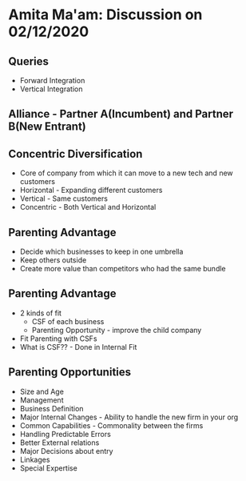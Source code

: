 # Amita Ma'am: Discussion on 02/12/2020

## Queries
- Forward Integration
- Vertical Integration

## Alliance - Partner A(Incumbent) and Partner B(New Entrant)

## Concentric Diversification
- Core of company from which it can move to a new tech and new customers
- Horizontal - Expanding different customers
- Vertical - Same customers
- Concentric - Both Vertical and Horizontal

## Parenting Advantage
- Decide which businesses to keep in one umbrella
- Keep others outside
- Create more value than competitors who had the same bundle

## Parenting Advantage
- 2 kinds of fit
	- CSF of each business
	- Parenting Opportunity - improve the child company
- Fit Parenting with CSFs
- What is CSF?? - Done in Internal Fit

## Parenting Opportunities
- Size and Age
- Management
- Business Definition
- Major Internal Changes - Ability to handle the new firm in your org
- Common Capabilities - Commonality between the firms
- Handling Predictable Errors
- Better External relations
- Major Decisions about entry
- Linkages
- Special Expertise

